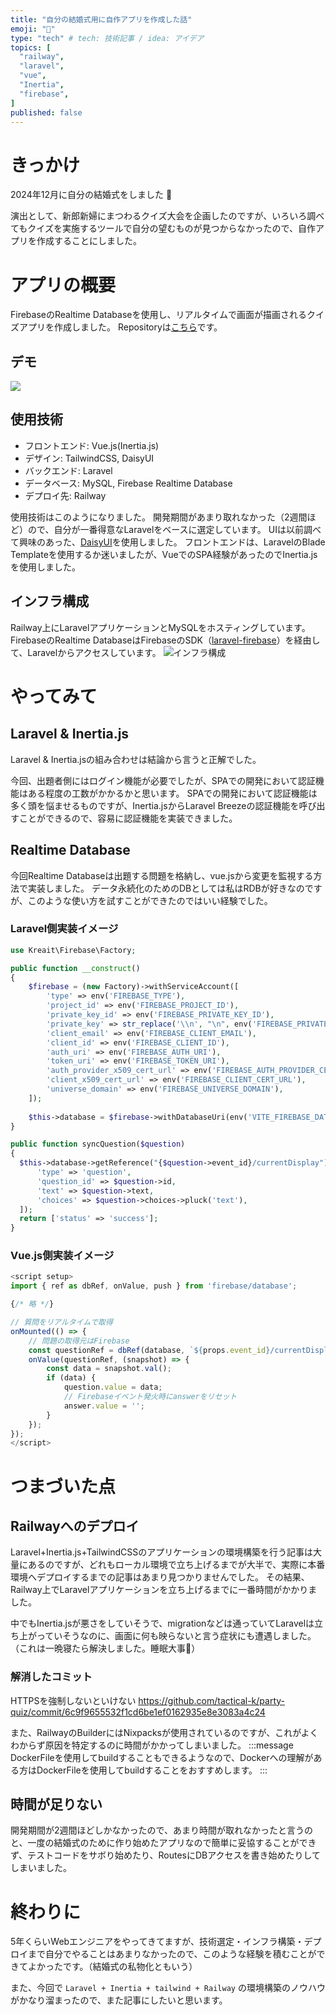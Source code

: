 ```yaml
---
title: "自分の結婚式用に自作アプリを作成した話"
emoji: "💍"
type: "tech" # tech: 技術記事 / idea: アイデア
topics: [
  "railway",
  "laravel",
  "vue",
  "Inertia",
  "firebase",
]
published: false
---
```

# きっかけ
2024年12月に自分の結婚式をしました 💍

演出として、新郎新婦にまつわるクイズ大会を企画したのですが、いろいろ調べてもクイズを実施するツールで自分の望むものが見つからなかったので、自作アプリを作成することにしました。

# アプリの概要
FirebaseのRealtime Databaseを使用し、リアルタイムで画面が描画されるクイズアプリを作成しました。
Repositoryは[こちら](https://github.com/tactical-k/party-quiz)です。

## デモ
![](/images/quiz_movie.gif)

## 使用技術
- フロントエンド: Vue.js(Inertia.js)
- デザイン: TailwindCSS, DaisyUI
- バックエンド: Laravel
- データベース: MySQL, Firebase Realtime Database
- デプロイ先: Railway

使用技術はこのようになりました。
開発期間があまり取れなかった（2週間ほど）ので、自分が一番得意なLaravelをベースに選定しています。
UIは以前調べて興味のあった、[DaisyUI](https://daisyui.com/)を使用しました。
フロントエンドは、LaravelのBlade Templateを使用するか迷いましたが、VueでのSPA経験があったのでInertia.jsを使用しました。

## インフラ構成
Railway上にLaravelアプリケーションとMySQLをホスティングしています。
FirebaseのRealtime DatabaseはFirebaseのSDK（[laravel-firebase](https://github.com/kreait/laravel-firebase)）を経由して、Laravelからアクセスしています。
![インフラ構成](/images/railway_architecture_quiz.png)

# やってみて
## Laravel & Inertia.js
Laravel & Inertia.jsの組み合わせは結論から言うと正解でした。

今回、出題者側にはログイン機能が必要でしたが、SPAでの開発において認証機能はある程度の工数がかかるかと思います。
SPAでの開発において認証機能は多く頭を悩ませるものですが、Inertia.jsからLaravel Breezeの認証機能を呼び出すことができるので、容易に認証機能を実装できました。


## Realtime Database
今回Realtime Databaseは出題する問題を格納し、vue.jsから変更を監視する方法で実装しました。
データ永続化のためのDBとしては私はRDBが好きなのですが、このような使い方を試すことができたのではいい経験でした。

### Laravel側実装イメージ
```php
use Kreait\Firebase\Factory;

public function __construct()
{
    $firebase = (new Factory)->withServiceAccount([
        'type' => env('FIREBASE_TYPE'),
        'project_id' => env('FIREBASE_PROJECT_ID'),
        'private_key_id' => env('FIREBASE_PRIVATE_KEY_ID'),
        'private_key' => str_replace('\\n', "\n", env('FIREBASE_PRIVATE_KEY')),
        'client_email' => env('FIREBASE_CLIENT_EMAIL'),
        'client_id' => env('FIREBASE_CLIENT_ID'),
        'auth_uri' => env('FIREBASE_AUTH_URI'),
        'token_uri' => env('FIREBASE_TOKEN_URI'),
        'auth_provider_x509_cert_url' => env('FIREBASE_AUTH_PROVIDER_CERT_URL'),
        'client_x509_cert_url' => env('FIREBASE_CLIENT_CERT_URL'),
        'universe_domain' => env('FIREBASE_UNIVERSE_DOMAIN'),
    ]);
    
    $this->database = $firebase->withDatabaseUri(env('VITE_FIREBASE_DATABASE_URL'))->createDatabase();
}

public function syncQuestion($question)
{
  $this->database->getReference("{$question->event_id}/currentDisplay")->set([
      'type' => 'question',
      'question_id' => $question->id,
      'text' => $question->text,
      'choices' => $question->choices->pluck('text'),
  ]);
  return ['status' => 'success'];
}
```

### Vue.js側実装イメージ
```js
<script setup>
import { ref as dbRef, onValue, push } from 'firebase/database';

{/* 略 */}

// 質問をリアルタイムで取得
onMounted(() => {
    // 問題の取得元はFirebase
    const questionRef = dbRef(database, `${props.event_id}/currentDisplay`);
    onValue(questionRef, (snapshot) => {
        const data = snapshot.val();
        if (data) {
            question.value = data;
            // Firebaseイベント発火時にanswerをリセット
            answer.value = '';
        }
    });
});
</script>
```

# つまづいた点
## Railwayへのデプロイ
Laravel+Inertia.js+TailwindCSSのアプリケーションの環境構築を行う記事は大量にあるのですが、どれもローカル環境で立ち上げるまでが大半で、実際に本番環境へデプロイするまでの記事はあまり見つかりませんでした。
その結果、Railway上でLaravelアプリケーションを立ち上げるまでに一番時間がかかりました。

中でもInertia.jsが悪さをしていそうで、migrationなどは通っていてLaravelは立ち上がっていそうなのに、画面に何も映らないと言う症状にも遭遇しました。
（これは一晩寝たら解決しました。睡眠大事🛌）

### 解消したコミット
HTTPSを強制しないといけない
https://github.com/tactical-k/party-quiz/commit/6c9f9655532f1cd6be1ef0162935e8e3083a4c24

また、RailwayのBuilderにはNixpacksが使用されているのですが、これがよくわからず原因を特定するのに時間がかかってしまいました。
:::message
DockerFileを使用してbuildすることもできるようなので、Dockerへの理解がある方はDockerFileを使用してbuildすることをおすすめします。
:::

## 時間が足りない
開発期間が2週間ほどしかなかったので、あまり時間が取れなかったと言うのと、一度の結婚式のために作り始めたアプリなので簡単に妥協することができず、テストコードをサボり始めたり、RoutesにDBアクセスを書き始めたりしてしまいました。

# 終わりに
5年くらいWebエンジニアをやってきてますが、技術選定・インフラ構築・デプロイまで自分でやることはあまりなかったので、このような経験を積むことができてよかったです。（結婚式の私物化ともいう）

また、今回で `Laravel + Inertia + tailwind + Railway` の環境構築のノウハウがかなり溜まったので、また記事にしたいと思います。

